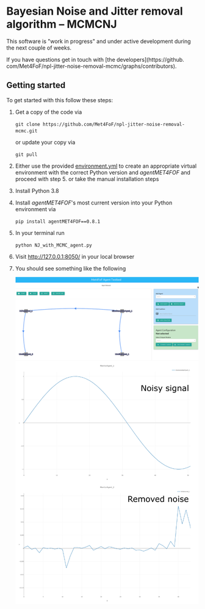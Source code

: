 # Bayesian Noise and Jitter removal algorithm – MCMCNJ

This software is "work in progress" and under active development during the next
couple of weeks.

If you have questions get in touch with [the developers](https://github.
com/Met4FoF/npl-jitter-noise-removal-mcmc/graphs/contributors).

## Getting started

To get started with this follow these steps:

1. Get a copy of the code via

   `git clone https://github.com/Met4FoF/npl-jitter-noise-removal-mcmc.git`

   or update your copy via

   `git pull`

1. Either use the provided [environment.yml](environment.yml) to create an
   appropriate virtual environment with the correct Python version and
   _agentMET4FOF_ and proceed with step 5. or take the manual installation steps
1. Install Python 3.8
1. Install _agentMET4FOF_'s most current version into your Python environment via

   `pip install agentMET4FOF==0.8.1`
1. In your terminal run

   `python NJ_with_MCMC_agent.py`
1. Visit http://127.0.0.1:8050/ in your local browser
1. You should see something like the following

   ![Dashboard for noise and jitter removal](docs/NPL_dashboard.png)
   ![Expected output - noisy signal and removed noise](docs/expected_output.png)

